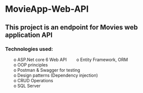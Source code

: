 # MovieApp-Web-API
## This project is an endpoint for Movies web application API 
### Technologies used: <br>
&emsp;&emsp;o ASP.Net core 6 Web API
&emsp;&emsp;o Entity Framework, ORM<br>
&emsp;&emsp;o OOP principles<br>
&emsp;&emsp;o Postman & Swagger for testing <br>
&emsp;&emsp;o Design patterns (Dependency injection)<br>
&emsp;&emsp;o CRUD Operations<br>
&emsp;&emsp;o SQL Server<br>

